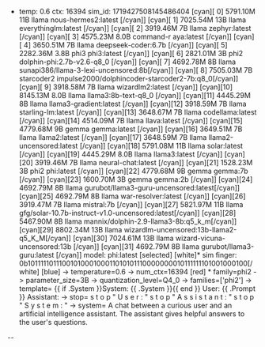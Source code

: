 * temp: 0.6 ctx: 16394 sim_id: 1719427508145486404
[cyan][ 0] 5791.10M 11B   llama              nous-hermes2:latest             [/cyan]]
[cyan][ 1] 7025.54M 13B   llama              everythinglm:latest             [/cyan]]
[cyan][ 2] 3919.46M 7B    llama              zephyr:latest                   [/cyan]]
[cyan][ 3] 4575.23M 8.0B  command-r          aya:latest                      [/cyan]]
[cyan][ 4] 3650.51M 7B    llama              deepseek-coder:6.7b             [/cyan]]
[cyan][ 5] 2282.36M 3.8B  phi3               phi3:latest                     [/cyan]]
[cyan][ 6] 2821.01M 3B    phi2               dolphin-phi:2.7b-v2.6-q8_0      [/cyan]]
[cyan][ 7] 4692.78M 8B    llama              sunapi386/llama-3-lexi-uncensored:8b[/cyan]]
[cyan][ 8] 7505.03M 7B    starcoder2         impulse2000/dolphincoder-starcoder2-7b:q8_0[/cyan]]
[cyan][ 9] 3918.58M 7B    llama              wizardlm2:latest                [/cyan]]
[cyan][10] 8145.13M 8.0B  llama              llama3:8b-text-q8_0             [/cyan]]
[cyan][11] 4445.29M 8B    llama              llama3-gradient:latest          [/cyan]]
[cyan][12] 3918.59M 7B    llama              starling-lm:latest              [/cyan]]
[cyan][13] 3648.67M 7B    llama              codellama:latest                [/cyan]]
[cyan][14] 4514.09M 7B    llama              llava:latest                    [/cyan]]
[cyan][15] 4779.68M 9B    gemma              gemma:latest                    [/cyan]]
[cyan][16] 3649.51M 7B    llama              llama2:latest                   [/cyan]]
[cyan][17] 3648.59M 7B    llama              llama2-uncensored:latest        [/cyan]]
[cyan][18] 5791.08M 11B   llama              solar:latest                    [/cyan]]
[cyan][19] 4445.29M 8.0B  llama              llama3:latest                   [/cyan]]
[cyan][20] 3919.46M 7B    llama              neural-chat:latest              [/cyan]]
[cyan][21] 1528.23M 3B    phi2               phi:latest                      [/cyan]]
[cyan][22] 4779.68M 9B    gemma              gemma:7b                        [/cyan]]
[cyan][23] 1600.70M 3B    gemma              gemma:2b                        [/cyan]]
[cyan][24] 4692.79M 8B    llama              gurubot/llama3-guru-uncensored:latest[/cyan]]
[cyan][25] 4692.79M 8B    llama              war-resolver:latest             [/cyan]]
[cyan][26] 3919.47M 7B    llama              mistral:7b                      [/cyan]]
[cyan][27] 5821.97M 11B   llama              gfg/solar-10.7b-instruct-v1.0-uncensored:latest[/cyan]]
[cyan][28] 5467.90M 8B    llama              mannix/dolphin-2.9-llama3-8b:q5_k_m[/cyan]]
[cyan][29] 8802.34M 13B   llama              wizardlm-uncensored:13b-llama2-q5_K_M[/cyan]]
[cyan][30] 7024.61M 13B   llama              wizard-vicuna-uncensored:13b    [/cyan]]
[cyan][31] 4692.79M 8B    llama              gurubot/llama3-guru:latest      [/cyan]]
 model: phi:latest [selected]
[white]* sim finger: 0b1011111011100101000100011010101110000000010111111101001000100[/white]
[blue]	-> temperature=0.6
	-> num_ctx=16394
[red]	* family=phi2
	-> parameter_size=3B
	-> quantization_level=Q4_0
	-> families=['phi2']
	-> template=                {{ if .System }}System: {{ .System }}{{ end }}
                User: {{ .Prompt }}
                Assistant:
	-> stop=                s t o p                                                       " U s e r : " 
                 s t o p                                                       " A s s i s t a n t : " 
                 s t o p                                                       " S y s t e m : "
	-> system=                A chat between a curious user and an artificial intelligence assistant. The assistant gives helpful answers to the user's questions.


--
